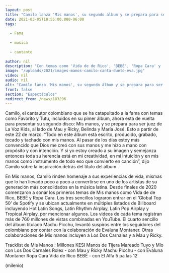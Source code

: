 ```yaml
---
layout: post
title: "Camilo lanza 'Mis manos', su segundo álbum y se prepara para ser juez en La Voz Kids"
date: 2021-03-05T18:55:00.000-06:00
tags:
  
  - Fama
  
  - musica
  
  - cantante
  
author: nil
description: "Con temas como 'Vida de de Rico', 'BEBÉ', 'Ropa Cara' y 'Machu Picchu', Camilo sorprende a sus fans y se prepara para ser coach al lado de Mau y Ricky, Belinda y María José. "
image: "/uploads/2021/images-manos-camilo-canta-dueto-eva.jpg"
video: nil
audio: nil
alt: "Camilo lanza 'Mis manos', su segundo álbum y se prepara para ser juez en La Voz Kids"
front: false
section: "Espectáculos"
redirect_from: /news/183296
---
```


Camilo, el cantautor colombiano que se ha catapultado a la fama con temas como Favorito y Tutu, incluidos en su pimer álbum, ahora está de vuelta para presentar su segundo disco: Mis manos, y se prepara para ser juez de La Voz Kids, al lado de Mau y Ricky, Belinda y María José. Esto a partir de este 22 de marzo. “Todo en este álbum está escrito, producido, grabado, tocado y tachado con mis manos. Al pasar de los días estoy más convencido que Dios me creó con sus manos y me hizo a mano con propósito y con intención. Y si yo estoy creado a su imagen y semejanza entonces toda su herencia está en mi creatividad, en mi intuición y en mis manos como instrumento de todo eso que convierto en canción”, dijo Camilo sobre la inspiración detrás del título del álbum. 

En Mis manos, Camilo rinden homenaje a sus experiencias de vida, mismas que lo han llevado poco a poco a convertírse en uno de los artistas de su generación más consolidados en la música latina. Desde finales de 2020 comenzaron a sonar los primeros temas de Mis manos como Vida de de Rico, BEBÉ y Ropa Cara. Los tres sencillos lograron entrar en el ‘Global Top 50’ de Spotify y se ubican actualmente en múltiples listados de Billboard incluyendo Hot Latin Songs, Latin Rhythm Airplay, Latin Pop Airplay y Tropical Airplay, por mencionar algunos. Los videos de cada tema registran más de 760 millones de vistas combinadas en YouTube. El cuarto sencillo del álbum titulado Machu Picchu, levantó suspiros entre los seguidores del colombiano por contar con la colaboración de Evaluna Montaner. Otras colaboraciones de Mis manos incluyen a Los Dos Carnales y a Mau y Ricky. 

Tracklist de Mis Manos : Millones KESI Manos de Tijera Mareado Tuyo y Mío con Los Dos Carnales Rolex - con Mau y Ricky Machu Picchu - con Evaluna Montaner Ropa Cara Vida de Rico BEBÉ - con El Alfa 5 pa las 12 

(milenio)